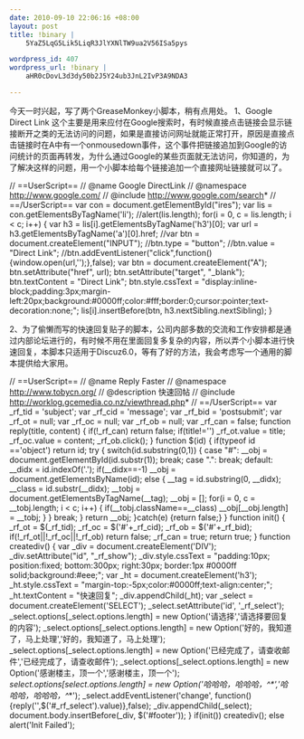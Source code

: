 ```yaml
--- 
date: 2010-09-10 22:06:16 +08:00
layout: post
title: !binary |
    5YaZ5LqG5Lik5LiqR3JlYXNlTW9ua2V56ISa5pys

wordpress_id: 407
wordpress_url: !binary |
    aHR0cDovL3d3dy50b2J5Y24ub3JnL2IvP3A9NDA3

---
```

今天一时兴起，写了两个GreaseMonkey小脚本，稍有点用处。
1、Google Direct Link
这个主要是用来应付在Google搜索时，有时候直接点击链接会显示链接断开之类的无法访问的问题，如果是直接访问网址就能正常打开，原因是直接点击链接时在A中有一个onmousedown事件，这个事件把链接追加到Google的访问统计的页面再转发，为什么通过Google的某些页面就无法访问，你知道的，为了解决这样的问题，用一个小脚本给每个链接追加一个直接网址链接就可以了。

// ==UserScript==
// @name           Google DirectLink
// @namespace      http://www.google.com/
// @include        http://www.google.com/search*
// ==/UserScript==
var con = document.getElementById("ires");
var lis = con.getElementsByTagName('li');
//alert(lis.length);
for(i = 0, c = lis.length; i < c; i++) {
	var h3 = lis[i].getElementsByTagName('h3')[0];
	var url = h3.getElementsByTagName('a')[0].href;
	//var btn = document.createElement("INPUT");
	//btn.type = "button";
	//btn.value = "Direct Link";
	//btn.addEventListener("click",function(){window.open(url,'');},false);
	var btn = document.createElement("A");
	btn.setAttribute("href", url);
	btn.setAttribute("target", "_blank");
	btn.textContent = "Direct Link";
	btn.style.cssText = "display:inline-block;padding:3px;margin-left:20px;background:#0000ff;color:#fff;border:0;cursor:pointer;text-decoration:none;";
	lis[i].insertBefore(btn, h3.nextSibling.nextSibling);
}


2、为了偷懒而写的快速回复贴子的脚本，公司内部多数的交流和工作安排都是通过内部论坛进行的，有时候不用在里面回复多复杂的内容，所以弄个小脚本进行快速回复，本脚本只适用于Discuz6.0，等有了好的方法，我会考虑写一个通用的脚本提供给大家用。

// ==UserScript==
// @name           Reply Faster
// @namespace      http://www.tobycn.org/
// @description    快速回帖
// @include        http://worklog.gcemedia.co.nz/viewthread.php*
// ==/UserScript==
var _rf_tid = 'subject';
var _rf_cid = 'message';
var _rf_bid = 'postsubmit';
var _rf_ot = null;
var _rf_oc = null;
var _rf_ob = null;
var _rf_can = false;
function reply(title, content) {
	if(!_rf_can) return false;
	if(title!='') _rf_ot.value = title;
	_rf_oc.value = content;
	_rf_ob.click();
}
function $(id) {
	if(typeof id =='object') return id;
	try {
	switch(id.substring(0,1)) {
		case "#":
			__obj = document.getElementById(id.substr(1));
			break;
		case ".":
			break;
		default:
			__didx = id.indexOf('.');
			if(__didx==-1) __obj = document.getElementsByName(id);
			else {
				__tag = id.substring(0, __didx);
				__class = id.substr(__didx);
				__tobj = document.getElementsByTagName(__tag);
				__obj = [];
				for(i = 0, c = __tobj.length; i < c; i++) {
					if(__tobj.className==__class) __obj[__obj.length] = __tobj;
				}
			}
			break;
	}
	return __obj;
	}catch(e) {return false;}
}
function init() {
	_rf_ot = $(_rf_tid);
	_rf_oc = $('#'+_rf_cid);
	_rf_ob = $('#'+_rf_bid);
	if(!_rf_ot||!_rf_oc||!_rf_ob) return false;
	_rf_can = true;
	return true;
}
function creatediv() {
	var _div = document.createElement('DIV');
	_div.setAttribute("id", "_rf_show");
	_div.style.cssText = "padding:10px; position:fixed; bottom:300px; right:30px; border:1px #0000ff solid;background:#eee;";
	var _ht = document.createElement('h3');
	_ht.style.cssText = "margin-top:-5px;color:#0000ff;text-align:center;";
	_ht.textContent = "快速回复";
	_div.appendChild(_ht);
	var _select = document.createElement('SELECT');
	_select.setAttribute('id', '_rf_select');
	_select.options[_select.options.length] = new Option('请选择','请选择要回复的内容');
	_select.options[_select.options.length] = new Option('好的，我知道了，马上处理','好的，我知道了，马上处理');
	_select.options[_select.options.length] = new Option('已经完成了，请查收邮件','已经完成了，请查收邮件');
	_select.options[_select.options.length] = new Option('感谢楼主，顶一个','感谢楼主，顶一个');
	_select.options[_select.options.length] = new Option('哈哈哈，哈哈哈，^_*','哈哈哈，哈哈哈，^_*');
	_select.addEventListener('change', function() {reply('',$('#_rf_select').value)},false);
	_div.appendChild(_select);
	document.body.insertBefore(_div, $('#footer'));
}
if(init()) creatediv();
else alert('Init Failed');
